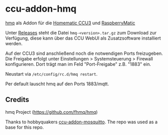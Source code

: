 # ccu-addon-hmq

[hmq](https://github.com/fhmq/hmq) als Addon für die
[Homematic CCU3](https://www.eq-3.de/produkte/homematic/zentralen-und-gateways/smart-home-zentrale-ccu3.html) und 
[RaspberryMatic](https://github.com/jens-maus/RaspberryMatic)

Unter [Releases](https://github.com/twendt/ccu-addon-hmq/releases) steht die Datei 
`hmq-<version>.tar.gz` zum Download zur Verfügung, diese kann über das CCU WebUI als Zusatzsoftware installiert
werden.

Auf der CCU3 sind anschließend noch die notwendigen Ports freizugeben. Die Freigabe erfolgt unter Einstellungen > Systemsteuerung > Firewall konfigurieren. Dort trägt man im Feld "Port-Freigabe" z.B. "1883" ein. 

Neustart via `/etc/config/rc.d/hmq restart`.

Per default lauscht hmq auf den Ports 1883/mqtt.


## Credits

hmq Project (https://github.com/fhmq/hmq)

Thanks to hobbyquakers [ccu-addon-mosquitto](https://github.com/hobbyquaker/ccu-addon-mosquitto). The repo was used as a base for this repo.
